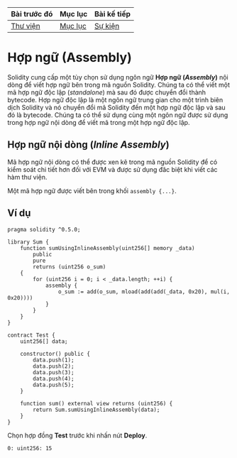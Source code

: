 |Bài trước đó|Mục lục|Bài kế tiếp|
|---|---|---|
|[Thư viện](36_Libraries.md)|[Mục lục](README.md)|[Sự kiện](38_Events.md)|

# Hợp ngữ (Assembly)

Solidity cung cấp một tùy chọn sử dụng ngôn ngữ **Hợp ngữ (*Assembly*)** nội dòng để viết hợp ngữ bên trong mã nguồn Solidity. Chúng ta có thể viết một mã hợp ngữ  độc lập (*standalone*) mà sau đó được chuyển đổi thành bytecode. Hợp ngữ độc lập là một ngôn ngữ trung gian cho một trình biên dịch Solidity và nó chuyển đổi mã Solidity đến một hợp ngữ độc lập và sau đó là bytecode. Chúng ta có thể sử dụng cùng một ngôn ngữ được sử dụng trong hợp ngữ nội dòng để viết mã trong một hợp ngữ độc lập.

## Hợp ngữ nội dòng (*Inline Assembly*)

Mã hợp ngữ nội dòng có thể được xen kẽ trong mã nguồn Solidity để có kiểm soát chi tiết hơn đối với EVM và được sử dụng đăc biệt khi viết các hàm thư viện.

Một mã hợp ngữ được viết bên trong khối `assembly {...}`.

## Ví dụ

```solidity
pragma solidity ^0.5.0;

library Sum {
    function sumUsingInlineAssembly(uint256[] memory _data)
        public
        pure
        returns (uint256 o_sum)
    {
        for (uint256 i = 0; i < _data.length; ++i) {
            assembly {
                o_sum := add(o_sum, mload(add(add(_data, 0x20), mul(i, 0x20))))
            }
        }
    }
}

contract Test {
    uint256[] data;

    constructor() public {
        data.push(1);
        data.push(2);
        data.push(3);
        data.push(4);
        data.push(5);
    }

    function sum() external view returns (uint256) {
        return Sum.sumUsingInlineAssembly(data);
    }
}
```

Chọn hợp đồng **Test** trước khi nhấn nút **Deploy**.

```
0: uint256: 15
```
